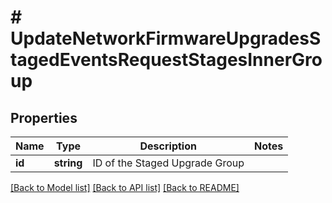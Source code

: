 # # UpdateNetworkFirmwareUpgradesStagedEventsRequestStagesInnerGroup

## Properties

Name | Type | Description | Notes
------------ | ------------- | ------------- | -------------
**id** | **string** | ID of the Staged Upgrade Group |

[[Back to Model list]](../../README.md#models) [[Back to API list]](../../README.md#endpoints) [[Back to README]](../../README.md)
